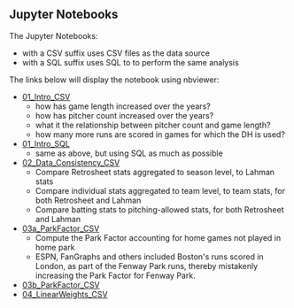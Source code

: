 ## Jupyter Notebooks

The Jupyter Notebooks:

* with a CSV suffix uses CSV files as the data source
* with a SQL suffix uses SQL to to perform the same analysis

The links below will display the notebook using nbviewer:  

- [01_Intro_CSV](https://nbviewer.jupyter.org/github/sdiehl28/baseball-analytics/blob/master/baseball_jupyter_nb/01_Intro_CSV.ipynb)  
  - how has game length increased over the years?
  - how has pitcher count increased over the years?
  - what it the relationship between pitcher count and game length?
  - how many more runs are scored in games for which the DH is used?
- [01_Intro_SQL](https://nbviewer.jupyter.org/github/sdiehl28/baseball-analytics/blob/master/baseball_jupyter_nb/01_Intro_SQL.ipynb)
  - same as above, but using SQL as much as possible
- [02_Data_Consistency_CSV](https://nbviewer.jupyter.org/github/sdiehl28/baseball-analytics/blob/master/baseball_jupyter_nb/02_Data_Consistency_CSV.ipynb)
  - Compare Retrosheet stats aggregated to season level, to Lahman stats
  - Compare individual stats aggregated to team level, to team stats, for both Retrosheet and Lahman
  - Compare batting stats to pitching-allowed stats, for both Retrosheet and Lahman
- [03a_ParkFactor_CSV](https://nbviewer.jupyter.org/github/sdiehl28/baseball-analytics/blob/master/baseball_jupyter_nb/03a_ParkFactor_CSV.ipynb)
  - Compute the Park Factor accounting for home games not played in home park
  - ESPN, FanGraphs and others included Boston's runs scored in London, as part of the Fenway Park runs, thereby mistakenly increasing the Park Factor for Fenway Park.
- [03b_ParkFactor_CSV](https://nbviewer.jupyter.org/github/sdiehl28/baseball-analytics/blob/master/baseball_jupyter_nb/03b_ParkFactor_CSV.ipynb)
- [04_LinearWeights_CSV](https://nbviewer.jupyter.org/github/sdiehl28/baseball-analytics/blob/master/baseball_jupyter_nb/04_LinearWeights_CSV.ipynb)